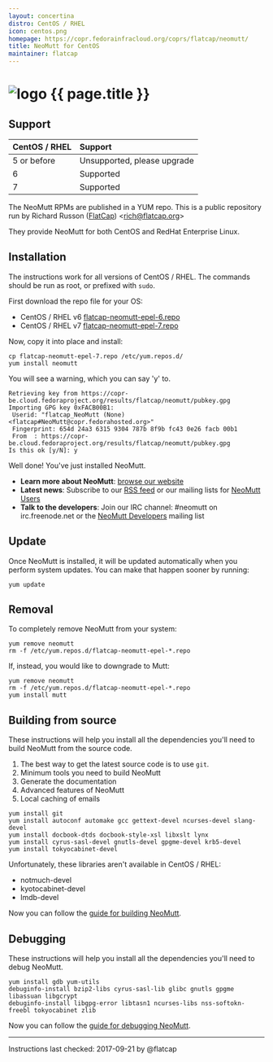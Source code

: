 ```yaml
---
layout: concertina
distro: CentOS / RHEL
icon: centos.png
homepage: https://copr.fedorainfracloud.org/coprs/flatcap/neomutt/
title: NeoMutt for CentOS
maintainer: flatcap
---
```


# ![logo](/images/distros/{{page.icon}}) {{ page.title }}

## Support <a class="offset" id="support"></a>

| CentOS / RHEL | Support                     |
| :------------ | :-------------------------- |
| 5 or before   | Unsupported, please upgrade |
| 6             | Supported                   |
| 7             | Supported                   |

The NeoMutt RPMs are published in a YUM repo. This is a public repository run
by Richard Russon ([FlatCap](https://github.com/flatcap)) <[rich@flatcap.org](mailto:rich@flatcap.org)>

They provide NeoMutt for both CentOS and RedHat Enterprise Linux.

## Installation <a class="offset" id="install"></a>

The instructions work for all versions of CentOS / RHEL. The commands should
be run as root, or prefixed with `sudo`.

First download the repo file for your OS:

- CentOS / RHEL v6
  [flatcap-neomutt-epel-6.repo](https://copr.fedorainfracloud.org/coprs/flatcap/neomutt/repo/epel-6/flatcap-neomutt-epel-6.repo)
- CentOS / RHEL v7
  [flatcap-neomutt-epel-7.repo](https://copr.fedorainfracloud.org/coprs/flatcap/neomutt/repo/epel-7/flatcap-neomutt-epel-7.repo)

Now, copy it into place and install:

```
cp flatcap-neomutt-epel-7.repo /etc/yum.repos.d/
yum install neomutt
```

You will see a warning, which you can say 'y' to.

```reply
Retrieving key from https://copr-be.cloud.fedoraproject.org/results/flatcap/neomutt/pubkey.gpg
Importing GPG key 0xFACB00B1:
 Userid: "flatcap_NeoMutt (None) <flatcap#NeoMutt@copr.fedorahosted.org>"
 Fingerprint: 654d 24a3 6315 9304 787b 8f9b fc43 0e26 facb 00b1
 From  : https://copr-be.cloud.fedoraproject.org/results/flatcap/neomutt/pubkey.gpg
Is this ok [y/N]: y
```

Well done! You've just installed NeoMutt.

- **Learn more about NeoMutt**: [browse our website](https://www.neomutt.org)
- **Latest news**: Subscribe to our [RSS feed](https://www.neomutt.org/feed.xml)
  or our mailing lists for
  [NeoMutt Users](http://mailman.neomutt.org/mailman/listinfo/neomutt-users-neomutt.org)
- **Talk to the developers**: Join our IRC channel: #neomutt on
  irc.freenode.net or the
  [NeoMutt Developers](http://mailman.neomutt.org/mailman/listinfo/neomutt-devel-neomutt.org)
  mailing list

## Update <a class="offset" id="update"></a>

Once NeoMutt is installed, it will be updated automatically when you perform
system updates. You can make that happen sooner by running:

```
yum update
```

## Removal <a class="offset" id="remove"></a>

To completely remove NeoMutt from your system:

```
yum remove neomutt
rm -f /etc/yum.repos.d/flatcap-neomutt-epel-*.repo
```

If, instead, you would like to downgrade to Mutt:

```
yum remove neomutt
rm -f /etc/yum.repos.d/flatcap-neomutt-epel-*.repo
yum install mutt
```

## Building from source <a class="offset" id="build"></a>

These instructions will help you install all the dependencies you'll need to
build NeoMutt from the source code.

1. The best way to get the latest source code is to use `git`.
2. Minimum tools you need to build NeoMutt
3. Generate the documentation
4. Advanced features of NeoMutt
5. Local caching of emails

```
yum install git
yum install autoconf automake gcc gettext-devel ncurses-devel slang-devel
yum install docbook-dtds docbook-style-xsl libxslt lynx
yum install cyrus-sasl-devel gnutls-devel gpgme-devel krb5-devel
yum install tokyocabinet-devel
```

Unfortunately, these libraries aren't available in CentOS / RHEL:

- notmuch-devel
- kyotocabinet-devel
- lmdb-devel

Now you can follow the [guide for building NeoMutt](/dev/build).

## Debugging <a class="offset" id="debug"></a>

These instructions will help you install all the dependencies you'll need to
debug NeoMutt.

```
yum install gdb yum-utils
debuginfo-install bzip2-libs cyrus-sasl-lib glibc gnutls gpgme libassuan libgcrypt
debuginfo-install libgpg-error libtasn1 ncurses-libs nss-softokn-freebl tokyocabinet zlib
```

Now you can follow the [guide for debugging NeoMutt](/dev/debug).

---

Instructions last checked: 2017-09-21 by @flatcap

